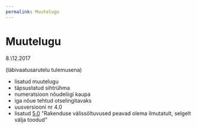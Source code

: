 ```yaml
---
permalink: Muutelugu
---
```


# Muutelugu

8.\12.2017

(läbivaatusarutelu tulemusena)

- lisatud muutelugu
- täpsustatud sihtrühma
- numeratsioon nõudeliigi kaupa
- iga nõue tehtud otselingitavaks
- uusversiooni nr 4.0
- lisatud [5.0](https://e-gov.github.io/MFN/#5.0) "Rakenduse välissõltuvused peavad olema ilmutatult, selgelt välja toodud"

